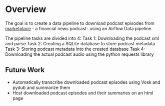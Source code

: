 # Overview
The goal is to create a data pipeline to download podcast episodes from [marketplace](https://www.marketplace.org/) - a financial news podcast- using an Airflow Data pipeline. 

The pipeline tasks are divided into 4:
Task 1: Downloading the podcast xml and parse
Task 2: Creating a SQLite database to store podcast metadata
Task 3: Storing podcast metadata into the created database
Task 4: Downloading the actual podcast audio using the python requests library

## Future Work
* Automatically transcribe downloaded podcast episodes using Vosk and pydub and summarize them
* Host downloaded podcast episodes and their summaries on an html page
